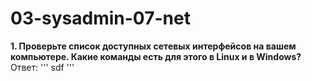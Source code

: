 # 03-sysadmin-07-net

**1. Проверьте список доступных сетевых интерфейсов на вашем компьютере. Какие команды есть для этого в Linux и в Windows?**
Ответ:
'''
sdf
'''
